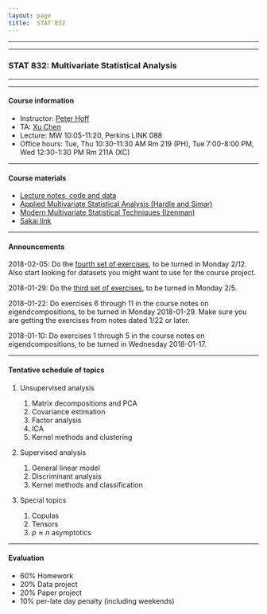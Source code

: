 ```yaml
---
layout: page
title:  STAT 832 
---
```



---
---



### STAT 832: Multivariate Statistical Analysis


---
---

#### Course information
* Instructor: [Peter Hoff](https://pdhoff.github.io/) 
* TA: [Xu Chen](https://stat.duke.edu/people/xu-chen) 
* Lecture: MW 10:05-11:20, Perkins LINK 088
* Office hours: Tue, Thu 10:30-11:30 AM Rm 219 (PH),   Tue 7:00-8:00 PM, Wed 12:30-1:30 PM Rm 211A (XC)     

---

#### Course materials 
* [Lecture notes, code and data](http://www.stat.duke.edu/~pdh10/Teaching/832/)
* [Applied Multivariate Statistical Analysis (Hardle and Simar)](http://www.springer.com/us/book/9783662451700) 
* [Modern Multivariate Statistical Techniques (Izenman)](http://www.springer.com/us/book/9780387781884)     
* [Sakai link](https://sakai.duke.edu/portal/site/25f8a160-5596-4947-8fcc-f26900f671a2)

---

#### Announcements  

2018-02-05: Do the [fourth set of exercises](hw4), to be turned
in Monday 2/12. Also start looking for datasets you might want to 
use for the course project. 



2018-01-29: Do the [third set of exercises](hw3), to be turned 
in Monday 2/5. 

2018-01-22: Do exercises 6 through 11 in the course notes on
eigendcompositions, to be turned in Monday 2018-01-29. Make sure 
you are getting the exercises from notes dated 1/22 or later. 


2018-01-10: Do exercises 1 through 5 in the course notes on
eigendcompositions, to be turned in Wednesday 2018-01-17.




---


#### Tentative schedule of topics  
1. Unsupervised analysis
   1. Matrix decompositions and PCA  
   2. Covariance estimation
   3. Factor analysis
   4. ICA 
   5. Kernel methods and clustering


2. Supervised analysis
   1. General linear model 
   2. Discriminant analysis 
   3. Kernel methods and classification

3. Special topics
   1. Copulas 
   2. Tensors
   3. $p\approx n$ asymptotics 



---

#### Evaluation
* 60% Homework 
* 20% Data project
* 20% Paper project 
* 10% per-late day penalty (including weekends) 


